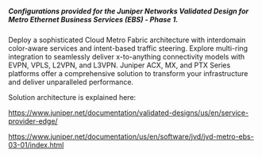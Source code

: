 # <h5> Configurations provided for the Juniper Networks Validated Design for Metro Ethernet Business Services (EBS) - Phase 1.


Deploy a sophisticated Cloud Metro Fabric architecture with interdomain color-aware services and intent-based traffic steering. Explore multi-ring integration to seamlessly deliver x-to-anything connectivity models with EVPN, VPLS, L2VPN, and L3VPN. Juniper ACX, MX, and PTX Series platforms offer a comprehensive solution to transform your infrastructure and deliver unparalleled performance.

Solution architecture is explained here:

https://www.juniper.net/documentation/validated-designs/us/en/service-provider-edge/

https://www.juniper.net/documentation/us/en/software/jvd/jvd-metro-ebs-03-01/index.html